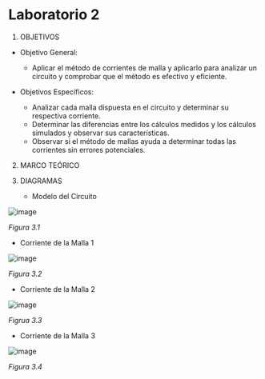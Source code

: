 # Laboratorio 2
  1. OBJETIVOS
- Objetivo General:
   
   - Aplicar el método de corrientes de malla y aplicarlo para analizar un circuito y comprobar que el método es efectivo y eficiente.
   
- Objetivos Específicos:
 
   - Analizar cada malla dispuesta en el circuito y determinar su respectiva corriente.
   - Determinar las diferencias entre los cálculos medidos y los cálculos simulados y observar sus características.
   - Observar si el método de mallas ayuda a determinar todas las corrientes sin errores potenciales.
   
2. MARCO TEÓRICO



3. DIAGRAMAS

    - Modelo del Circuito
    
  ![image](https://user-images.githubusercontent.com/75439689/103944208-4b97f880-5101-11eb-8e16-335b629c4c3f.png)
  
  *Figura 3.1*

   - Corriente de la Malla 1
   
   ![image](https://user-images.githubusercontent.com/75439689/103947720-8e100400-5106-11eb-968c-7599f97e5ac0.png)
   
   *Figura 3.2*
   
   - Corriente de la Malla 2
   
   ![image](https://user-images.githubusercontent.com/75439689/103947853-c6afdd80-5106-11eb-8192-5bb3f1ab2ecf.png)
   
   *Figrua 3.3*
   
   - Corriente de la Malla 3
   
   ![image](https://user-images.githubusercontent.com/75439689/103947906-d92a1700-5106-11eb-963e-a9e451553322.png)
   
   *Figura 3.4*
